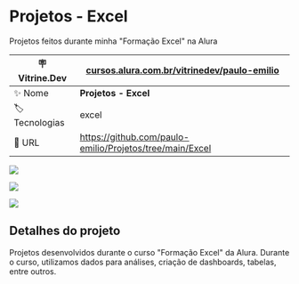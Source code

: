 # Projetos - Excel

Projetos feitos durante minha "Formação Excel" na Alura

| :placard: Vitrine.Dev | [cursos.alura.com.br/vitrinedev/paulo-emilio](https://cursos.alura.com.br/vitrinedev/paulo-emilio) |
| -------------  | --- |
| :sparkles: Nome        | **Projetos - Excel**
| :label: Tecnologias | excel
| :rocket: URL        | https://github.com/paulo-emilio/Projetos/tree/main/Excel

<!-- Inserir imagem com a #vitrinedev ao final do link -->
![](https://github.com/paulo-emilio/Formacao-Excel-Alura/blob/main/Excel%20-%20tabelas%20dinamicas%20e%20dashboards/prints/Dashboard.png#vitrinedev)

![](https://github.com/paulo-emilio/Formacao-Excel-Alura/blob/main/Excel%20-%20simula%C3%A7ao%20e%20an%C3%A1lise%20de%20cen%C3%A1rios/prints/Captura%20de%20tela%202023-07-21%20172306.png)

![](https://github.com/paulo-emilio/Formacao-Excel-Alura/blob/main/Excel%20procv%20-%20l%C3%B3gica%20booleana%20e%20busca%20por%20valores/prints/Captura%20de%20tela%202023-07-24%20184007.png)


## Detalhes do projeto

Projetos desenvolvidos durante o curso "Formação Excel" da Alura. Durante o curso, utilizamos dados para análises, criação de dashboards, tabelas, entre outros.
